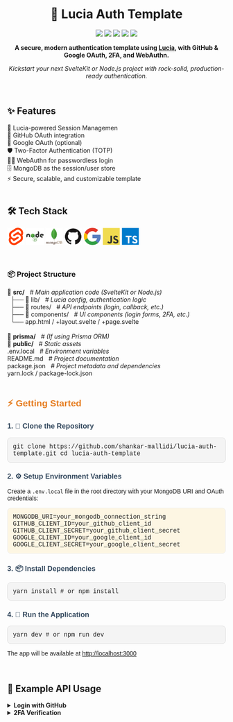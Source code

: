 <h1 align="center">🔐 Lucia Auth Template</h1> <p align="center"> <img src="https://img.shields.io/badge/Lucia-Auth-2B2D42?style=for-the-badge&logo=lucia&logoColor=white" /> <img src="https://img.shields.io/badge/SvelteKit-FF3E00?style=for-the-badge&logo=svelte&logoColor=white" /> <img src="https://img.shields.io/badge/OAuth-GitHub-24292F?style=for-the-badge&logo=github&logoColor=white" /> <img src="https://img.shields.io/badge/OAuth-Google-4285F4?style=for-the-badge&logo=google&logoColor=white" /> <img src="https://img.shields.io/badge/MongoDB-Database-47A248?style=for-the-badge&logo=mongodb&logoColor=white" /> </p> <p align="center"> <b>A secure, modern authentication template using <a href="https://lucia-auth.com/">Lucia</a>, with GitHub & Google OAuth, 2FA, and WebAuthn.</b> </p> <p align="center"> <i>Kickstart your next SvelteKit or Node.js project with rock-solid, production-ready authentication.</i> </p>

<br>

<h2>✨ Features</h2>
🔑 Lucia-powered Session Managemen<br>
🔗 GitHub OAuth integration<br>
🔗 Google OAuth (optional)<br>
🛡️ Two-Factor Authentication (TOTP)<br>
🧑‍💻 WebAuthn for passwordless login<br>
🗄️ MongoDB as the session/user store<br>
⚡ Secure, scalable, and customizable template<br>

<br>

<h2>🛠️ Tech Stack</h2> <p align="left"> <img src="https://raw.githubusercontent.com/devicons/devicon/master/icons/svelte/svelte-original.svg" alt="svelte" width="40" height="40"/> <img src="https://raw.githubusercontent.com/devicons/devicon/master/icons/nodejs/nodejs-original-wordmark.svg" alt="nodejs" width="40" height="40"/> <img src="https://raw.githubusercontent.com/devicons/devicon/master/icons/mongodb/mongodb-original-wordmark.svg" alt="mongodb" width="40" height="40"/> <img src="https://raw.githubusercontent.com/devicons/devicon/master/icons/github/github-original.svg" alt="github" width="40" height="40"/> <img src="https://raw.githubusercontent.com/devicons/devicon/master/icons/google/google-original.svg" alt="google" width="40" height="40"/> <img src="https://raw.githubusercontent.com/devicons/devicon/master/icons/javascript/javascript-original.svg" alt="javascript" width="40" height="40"/> <img src="https://raw.githubusercontent.com/devicons/devicon/master/icons/typescript/typescript-original.svg" alt="typescript" width="40" height="40"/> </p>

<br>

<h3>📦 Project Structure</h3> 📁 <b>src/</b> &nbsp; <i># Main application code (SvelteKit or Node.js)</i><br> &nbsp;&nbsp;├── 📁 lib/ &nbsp; <i># Lucia config, authentication logic</i><br> &nbsp;&nbsp;├── 📁 routes/ &nbsp; <i># API endpoints (login, callback, etc.)</i><br> &nbsp;&nbsp;├── 📁 components/ &nbsp; <i># UI components (login forms, 2FA, etc.)</i><br> &nbsp;&nbsp;└── app.html / +layout.svelte / +page.svelte<br> <br> 📁 <b>prisma/</b> &nbsp; <i># (If using Prisma ORM)</i><br> 📁 <b>public/</b> &nbsp; <i># Static assets</i><br> .env.local &nbsp; <i># Environment variables</i><br> README.md &nbsp; <i># Project documentation</i><br> package.json &nbsp; <i># Project metadata and dependencies</i><br> yarn.lock / package-lock.json<br>

<br>

<h2 style="font-family:Arial, sans-serif; color:#e67e22;">⚡ Getting Started</h2> <h3 style="font-family:Arial, sans-serif; color:#34495e;">1. 🔽 Clone the Repository</h3> <div style="background-color:#f4f4f4; padding:12px; border-radius:8px; border:1px solid #ddd; font-family:Courier New, monospace; white-space:pre-line;"> git clone https://github.com/shankar-mallidi/lucia-auth-template.git cd lucia-auth-template </div>
<h3 style="font-family:Arial, sans-serif; color:#34495e;">2. ⚙️ Setup Environment Variables</h3> <p style="font-family:Arial, sans-serif;">Create a <code>.env.local</code> file in the root directory with your MongoDB URI and OAuth credentials:</p> <div style="background-color:#fdf6e3; padding:12px; border-radius:8px; border:1px solid #eee; font-family:Courier New, monospace; white-space:pre-line;"> MONGODB_URI=your_mongodb_connection_string GITHUB_CLIENT_ID=your_github_client_id GITHUB_CLIENT_SECRET=your_github_client_secret GOOGLE_CLIENT_ID=your_google_client_id GOOGLE_CLIENT_SECRET=your_google_client_secret </div>
<h3 style="font-family:Arial, sans-serif; color:#34495e;">3. 📦 Install Dependencies</h3> <div style="background-color:#f4f4f4; padding:12px; border-radius:8px; border:1px solid #ddd; font-family:Courier New, monospace; white-space:pre-line;"> yarn install # or npm install </div>
<h3 style="font-family:Arial, sans-serif; color:#34495e;">4. 🚀 Run the Application</h3> <div style="background-color:#f4f4f4; padding:12px; border-radius:8px; border:1px solid #ddd; font-family:Courier New, monospace; white-space:pre-line;"> yarn dev # or npm run dev </div> <p style="font-family:Arial, sans-serif;">The app will be available at <a href="http://localhost:3000" target="_blank">http://localhost:3000</a></p>


<br>

<h2>🧪 Example API Usage</h2> <details> <summary><b>Login with GitHub</b></summary>
text
GET /api/auth/github
Redirects user to GitHub OAuth consent screen.

</details> <details> <summary><b>2FA Verification</b></summary>
text
POST /api/auth/2fa
Content-Type: application/json

{
  "userId": "abc123",
  "totp": "123456"
}

## Contributors 
1. Aditya Kumar Singh
2. Mallidi V S Shankar Reddy 
</details>



